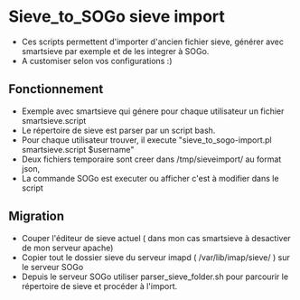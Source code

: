 # Sieve_to_SOGo sieve import

- Ces scripts permettent d'importer d'ancien fichier sieve, générer avec smartsieve par exemple et de les integrer à SOGo.
- A customiser selon vos configurations :) 

## Fonctionnement 
- Exemple avec smartsieve qui génere pour chaque utilisateur un fichier smartsieve.script 
- Le répertoire de sieve est parser par un script bash. 
- Pour chaque utilisateur trouver, il execute "sieve_to_sogo-import.pl smartsieve.script $username"
- Deux fichiers temporaire sont creer dans /tmp/sieveimport/ au format json, 
- La commande SOGo est executer ou afficher c'est à modifier dans le script

## Migration 
- Couper l'éditeur de sieve actuel ( dans mon cas smartsieve à desactiver de mon serveur apache)
- Copier tout le dossier sieve du serveur imapd ( /var/lib/imap/sieve/ ) sur le serveur SOGo
- Depuis le serveur SOGo utiliser parser_sieve_folder.sh pour parcourir le répertoire de sieve et procéder à l'import.